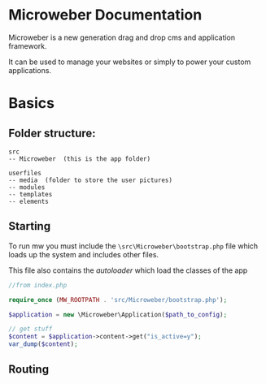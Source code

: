 Microweber Documentation
===

Microweber is a new generation drag and drop cms and application framework. 

It can be used to manage your websites or simply to power your custom applications. 


Basics
===


## Folder structure:
```
src
-- Microweber  (this is the app folder)

userfiles
-- media  (folder to store the user pictures)
-- modules 
-- templates 
-- elements 
```

## Starting

To run mw you must include the `\src\Microweber\bootstrap.php` file which loads up the system and includes other files. 

This file also contains the *autoloader* which load the classes of the app 

```php
//from index.php

require_once (MW_ROOTPATH . 'src/Microweber/bootstrap.php');

$application = new \Microweber\Application($path_to_config);

// get stuff
$content = $application->content->get("is_active=y");
var_dump($content);

```


 
## Routing

 
``` php
 
```